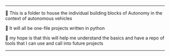 ___

🥇 This is a folder to house the individual building blocks of Autonomy in the context of autonomous vehicles<p>
🥈 It will all be one-file projects written in python <p>
🥉 my hope is that this will help me understand the basics and have a repo of tools that I can use and call into future projects <p>

___
